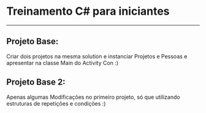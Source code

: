 # Treinamento C# para iniciantes 
-----------------

## Projeto Base:
Criar dois projetos na mesma solution e instanciar Projetos e Pessoas e apresentar na classe Main do Activity Con :) 

## Projeto Base 2:

Apenas algumas Modificações no primeiro projeto, só que utilizando estruturas de repetições e condições :)